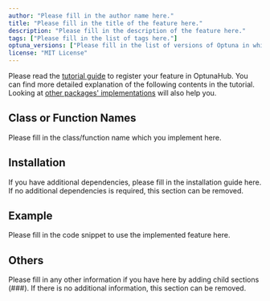 ```yaml
---
author: "Please fill in the author name here."
title: "Please fill in the title of the feature here."
description: "Please fill in the description of the feature here."
tags: ["Please fill in the list of tags here."]
optuna_versions: ["Please fill in the list of versions of Optuna in which you have confirmed the feature works, e.g., 3.6.1."]
license: "MIT License"
---
```


<!--
This is an example of the frontmatters.

---
author: "Optuna team"
title: "My Sampler"
description: "A description for My Sampler."
tags: ["sampler", "2nd tag for My Sampler", "3rd tag for My Sampler"]
optuna_versions: ["3.5.0", "3.6.1"]
license: "MIT License"
---
-->

Please read the [tutorial guide](https://optuna.github.io/optunahub-registry/recipes/001_first.html) to register your feature in OptunaHub.
You can find more detailed explanation of the following contents in the tutorial.
Looking at [other packages' implementations](https://github.com/optuna/optunahub-registry/tree/main/package) will also help you.

## Class or Function Names
Please fill in the class/function name which you implement here.

## Installation
If you have additional dependencies, please fill in the installation guide here.
If no additional dependencies is required, this section can be removed.

## Example
Please fill in the code snippet to use the implemented feature here.

## Others
Please fill in any other information if you have here by adding child sections (###).
If there is no additional information, this section can be removed.
